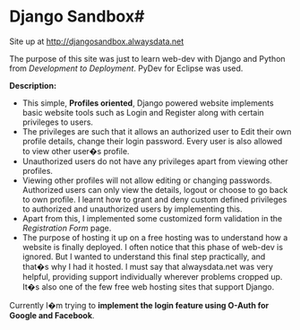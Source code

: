 # Django Sandbox#

Site up at http://djangosandbox.alwaysdata.net

The purpose of this site was just to learn web-dev with Django and Python from *Development to Deployment*. PyDev for Eclipse was used.

**Description:**

* This simple, **Profiles oriented**, Django powered website implements basic website tools such as Login and Register along with certain privileges to users.
* The privileges are such that it allows an authorized user to Edit their own profile details, change their login password. Every user is also allowed to view other user�s profile.
* Unauthorized users do not have any privileges apart from viewing other profiles.
* Viewing other profiles will not allow editing or changing passwords. Authorized users can only view the details, logout or choose to go back to own profile.
I learnt how to grant and deny custom defined privileges to authorized and unauthorized users by implementing this.
* Apart from this, I implemented some customized form validation in the *Registration Form* page.
* The purpose of hosting it up on a free hosting was to understand how a website is finally deployed. I often notice that this phase of web-dev is ignored. But I wanted to understand this final step practically, and that�s why I had it hosted. I must say that alwaysdata.net was very helpful, providing support individually wherever problems cropped up. It�s also one of the few free web hosting sites that support Django.

Currently I�m trying to **implement the login feature using O-Auth for Google and Facebook**. 
